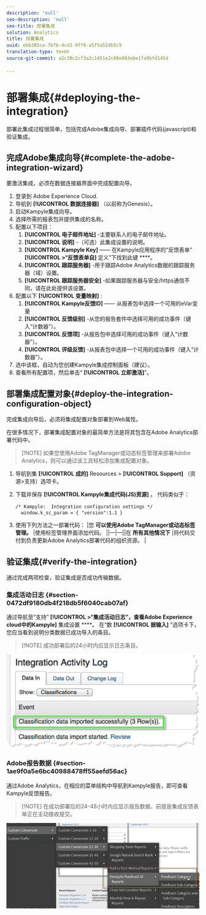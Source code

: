 ```yaml
---
description: 'null'
seo-description: 'null'
seo-title: 部署集成
solution: Analytics
title: 部署集成
uuid: ebb385ca-7bfb-4cd3-9ff6-a5f5a52db5c9
translation-type: tm+mt
source-git-commit: a2c38c2cf3a2c1451e2c60e003ebe1fa9bfd145d

---
```



# 部署集成{#deploying-the-integration}

部署此集成过程很简单，包括完成Adobe集成向导、部署插件代码(javascript)和验证集成。

## 完成Adobe集成向导{#complete-the-adobe-integration-wizard}

要激活集成，必须在数据连接器界面中完成配置向导。

1. 登录到 Adobe Experience Cloud.
1. 导航到 **[!UICONTROL 数据连接器]** （以前称为Genesis）。
1. 启动Kampyle集成向导。
1. 选择所需的报表包并提供集成的名称。
1. 配置以下项目：
   1. **[!UICONTROL 电子邮件地址]** -主要联系人的电子邮件地址。
   1. **[!UICONTROL 说明]** -（可选）此集成设置的说明。
   1. **[!UICONTROL Kampyle Key]** —— 在Kampyle应用程序的“反馈表单” **[!UICONTROL &gt;“反馈表单自]** 定义”下找到此键 ****。
   1. **[!UICONTROL 跟踪服务器]** -用于跟踪Adobe Analytics数据的跟踪服务器（域）设置。
   1. **[!UICONTROL 跟踪服务器安全]** -如果跟踪服务器与安全/https通信不同，请在此处提供该设置。
1. 配置以下 **[!UICONTROL 变量映射]** :
   1. **[!UICONTROL Kampyle反馈ID]** —— 从报表包中选择一个可用的eVar变量
   1. **[!UICONTROL 反馈级别]** -从您的报告套件中选择可用的成功事件（键入“计数器”）。
   1. **[!UICONTROL 反馈项]** -从报告包中选择可用的成功事件（键入“计数器”）。
   1. **[!UICONTROL 评级反馈]** -从报表包中选择一个可用的成功事件（键入“计数器”）。
1. 选中该框，自动为您创建Kampyle集成控制面板（建议）。
1. 查看所有配置项，然后单击“ **[!UICONTROL 立即激活]**”。

## 部署集成配置对象{#deploy-the-integration-configuration-object}

完成集成向导后，必须将集成配置对象部署到Web属性。

在很多情况下，部署集成配置对象的最简单方法是将其包含在Adobe Analytics部署代码中。

> [!NOTE] 如果您使用Adobe TagManager或动态标签管理来部署Adobe Analytics，则可以通过该工具轻松添加集成配置对象。

1. 导航到集 **[!UICONTROL 成的]** Resources &gt; **[!UICONTROL Support]** （资源&gt;支持）选项卡。
1. 下载并保存 **[!UICONTROL Kampyle集成代码(JS)资源]** 。 代码类似于：

   ```
   /* Kampyle:  Integration configuration settings */
     window.k_sc_param = { "version":1.1 }
   ```

1. 使用下列方法之一部署代码：
|您 **可以使用Adobe TagManager或动态标签管理。** |使用标签管理界面添加代码。 ||—|—||在 **所有其他情况下** |将代码交付到负责更新Adobe Analytics部署代码的组织资源。  |

## 验证集成{#verify-the-integration}

通过完成两项检查，验证集成是否成功传输数据。

### 集成活动日志 {#section-0472df9180db4f218db5f6040cab07af}

通过导航至“支持” **[!UICONTROL &gt;“集成活动日志”，查看Adobe Experience cloud中的Kampyle]** 集成设置 ****。 在“数 **[!UICONTROL 据输入]** ”选项卡下，您应当看到说明分类数据已成功导入的条目。

> [!NOTE] 成功部署后的24小时内应显示日志条目。

![](assets/integration_activity_log.png)

### Adobe报告数据 {#section-1ae9f0a5e6bc40988478ff55aefd56ac}

通过Adobe Analytics，在相应的菜单结构中导航到Kampyle报告，即可查看Kampyle反馈报告。

> [!NOTE] 在成功部署后的24-48小时内应显示报告数据，前提是集成反馈表单正在主动接收提交。

![](assets/adobe_reporting_data.png)

